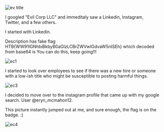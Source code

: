 ![ev title](https://user-images.githubusercontent.com/46513413/71926008-5e7b9400-3160-11ea-897c-401bda6b65be.png)

I googled "Evil Corp LLC" and immeditaly saw a Linkedin, Instagram, Twitter, and a few others.

I started with Linkedin. 

Description has fake flag HTB{WW91IGNhbiBkbyB0aGlzLCBrZWVwIGdvaW5nISEh} which decoded from base64 is You can do this, keep going!!!

![ec1](https://user-images.githubusercontent.com/46513413/71926892-4278f200-3162-11ea-9bdd-a5b14078d55f.png)


I started to look over employees to see if there was a new hire or someone with a low-ish title who might be susceptible to posting harmful things.

![ec3](https://user-images.githubusercontent.com/46513413/71926671-cd0d2180-3161-11ea-91bf-96e9ab049e25.png)

I decided to move over to the instagram profile that came up with my google search. User @eryn_mcmahon12.

This picture instantly jumped out at me, and sure enough, the flag is on the badge. :)

![ec4](https://user-images.githubusercontent.com/46513413/71926670-cd0d2180-3161-11ea-8b7c-45f17dec723d.png)
